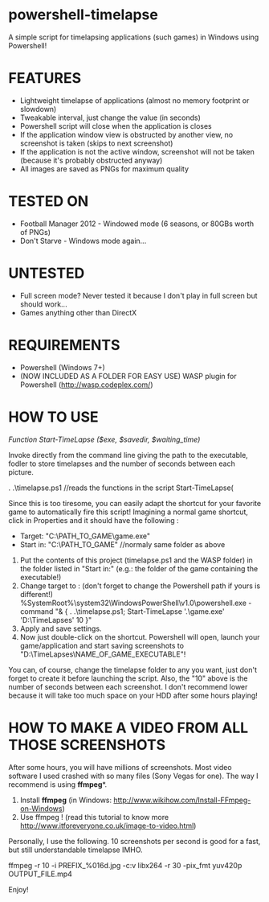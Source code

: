 powershell-timelapse
====================

A simple script for timelapsing applications (such games) in Windows using Powershell!

FEATURES
========
- Lightweight timelapse of applications (almost no memory footprint or slowdown)
- Tweakable interval, just change the value (in seconds)
- Powershell script will close when the application is closes
- If the application window view is obstructed by another view, no screenshot is taken (skips to next screenshot)
- If the application is not the active window, screenshot will not be taken (because it's probably obstructed anyway)
- All images are saved as PNGs for maximum quality

TESTED ON
=========
- Football Manager 2012 - Windowed mode (6 seasons, or 80GBs worth of PNGs)
- Don't Starve - Windows mode again...

UNTESTED
========
- Full screen mode? Never tested it because I don't play in full screen but should work...
- Games anything other than DirectX

REQUIREMENTS
============
- Powershell (Windows 7+)
- (NOW INCLUDED AS A FOLDER FOR EASY USE) WASP plugin for Powershell (http://wasp.codeplex.com/)

HOW TO USE
==========
*Function Start-TimeLapse ($exe, $savedir, $waiting_time)*

Invoke directly from the command line giving the path to the executable, 
fodler to store timelapses and the number of seconds between each picture.

. .\timelapse.ps1 //reads the functions in the script
Start-TimeLapse(

Since this is too tiresome, you can easily adapt the shortcut for your favorite game to 
automatically fire this script! Imagining a normal game shortcut, click in Properties and
it should have the following :

- Target: "C:\PATH_TO_GAME\game.exe"
- Start in: "C:\PATH_TO_GAME\" //normaly same folder as above

1. Put the contents of this project (timelapse.ps1 and the WASP folder) in the folder listed in "Start in:" (e.g.: the folder of the game containing the executable!)
2. Change target to : (don't forget to change the Powershell path if yours is different!) 
  %SystemRoot%\system32\WindowsPowerShell\v1.0\powershell.exe -command "& { . .\timelapse.ps1; Start-TimeLapse '.\game.exe' 'D:\TimeLapses\' 10 }"
3. Apply and save settings.
3. Now just double-click on the shortcut. Powershell will open, launch your game/application and start saving screenshots to "D:\TimeLapses\NAME_OF_GAME_EXECUTABLE\"!

You can, of course, change the timelapse folder to any you want, just don't forget to create it before launching the script.
Also, the "10" above is the number of seconds between each screenshot. I don't recommend lower because it will take too much space on your HDD after some hours playing!

HOW TO MAKE A VIDEO FROM ALL THOSE SCREENSHOTS
==============================================

After some hours, you will have millions of screenshots. Most video software I used crashed with so many files (Sony Vegas for one). The way I recommend is using **ffmpeg***.

1. Install **ffmpeg** (in Windows: http://www.wikihow.com/Install-FFmpeg-on-Windows)
2. Use ffmpeg ! (read this tutorial to know more http://www.itforeveryone.co.uk/image-to-video.html)

Personally, I use the following. 10 screenshots per second is good for a fast, but still understandable timelapse IMHO.

ffmpeg -r 10 -i PREFIX_%016d.jpg -c:v libx264 -r 30 -pix_fmt yuv420p OUTPUT_FILE.mp4







Enjoy!
